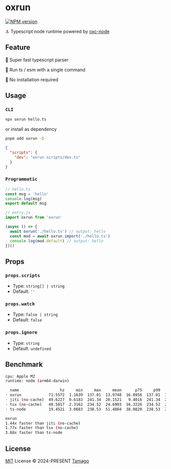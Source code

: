 # oxrun

[![NPM version](https://img.shields.io/npm/v/oxrun)](https://www.npmjs.com/package/oxrun)

⚓ Typescript node runtime powered by [oxc-node](https://github.com/oxc-project/oxc-node)

## Feature

🚀 Super fast typescript parser

🥞 Run ts / esm with a single command

🙅 No installation required

## Usage

### `CLI`

```bash
npx oxrun hello.ts
```

or install as dependency

```bash
pnpm add oxrun -D
```

```json
{
  "scripts": {
    "dev": "oxrun scripts/dev.ts"
  }
}
```

### `Programmatic`

```ts
// hello.ts
const msg = 'hello'
console.log(msg)
export default msg
```

```js
// entry.js
import oxrun from 'oxrun'

(async () => {
  await oxrun('./hello.ts') // output: hello
  const mod = await oxrun.import('./hello.ts')
  console.log(mod.default) // output: hello
})()
```

## Props

### `props.scripts`

- Type: `string[] | string`
- Default: `''`

### `props.watch`

- Type: `false | string`
- Default: `false`

### `props.ignore`

- Type: `string`
- Default: `undefined`

## Benchmark

```bash
cpu: Apple M2
runtime: node (arm64-darwin)

  name                  hz     min     max     mean      p75     p99    p995    p999       rme  samples
· oxrun            71.5572  1.1639  137.01  13.9748  16.0956  137.01  137.01  137.01   ±50.84%       40   fastest
· jiti (no-cache)  49.6227  0.6183  241.34  20.1521   9.4016  241.34  241.34  241.34   ±88.54%       30
· tsx (no-cache)   40.5017  2.3162  234.52  24.6903  16.3226  234.52  234.52  234.52   ±89.86%       23
· ts-node          19.4521  3.0683  238.53  51.4084  38.0820  238.53  238.53  238.53  ±104.82%       10   slowest

oxrun
1.44x faster than jiti (no-cache)
1.77x faster than tsx (no-cache)
3.68x faster than ts-node
```

## License

[MIT](./LICENSE) License © 2024-PRESENT [Tamago](https://github.com/tmg0)
